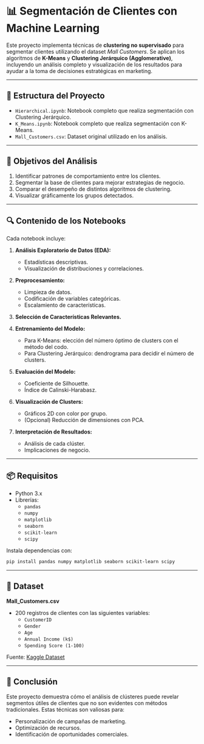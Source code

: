 
# 📊 Segmentación de Clientes con Machine Learning

Este proyecto implementa técnicas de **clustering no supervisado** para segmentar clientes utilizando el dataset *Mall Customers*. Se aplican los algoritmos de **K-Means** y **Clustering Jerárquico (Agglomerative)**, incluyendo un análisis completo y visualización de los resultados para ayudar a la toma de decisiones estratégicas en marketing.

---

## 📁 Estructura del Proyecto

- `Hierarchical.ipynb`: Notebook completo que realiza segmentación con Clustering Jerárquico.
- `K_Means.ipynb`: Notebook completo que realiza segmentación con K-Means.
- `Mall_Customers.csv`: Dataset original utilizado en los análisis.

---

## 🧠 Objetivos del Análisis

1. Identificar patrones de comportamiento entre los clientes.
2. Segmentar la base de clientes para mejorar estrategias de negocio.
3. Comparar el desempeño de distintos algoritmos de clustering.
4. Visualizar gráficamente los grupos detectados.

---

## 🔍 Contenido de los Notebooks

Cada notebook incluye:

1. **Análisis Exploratorio de Datos (EDA):**
   - Estadísticas descriptivas.
   - Visualización de distribuciones y correlaciones.

2. **Preprocesamiento:**
   - Limpieza de datos.
   - Codificación de variables categóricas.
   - Escalamiento de características.

3. **Selección de Características Relevantes.**

4. **Entrenamiento del Modelo:**
   - Para K-Means: elección del número óptimo de clusters con el método del codo.
   - Para Clustering Jerárquico: dendrograma para decidir el número de clusters.

5. **Evaluación del Modelo:**
   - Coeficiente de Silhouette.
   - Índice de Calinski-Harabasz.

6. **Visualización de Clusters:**
   - Gráficos 2D con color por grupo.
   - (Opcional) Reducción de dimensiones con PCA.

7. **Interpretación de Resultados:**
   - Análisis de cada clúster.
   - Implicaciones de negocio.

---

## 📦 Requisitos

- Python 3.x  
- Librerías:
  - `pandas`
  - `numpy`
  - `matplotlib`
  - `seaborn`
  - `scikit-learn`
  - `scipy`

Instala dependencias con:

```bash
pip install pandas numpy matplotlib seaborn scikit-learn scipy
```

---

## 📌 Dataset

**Mall_Customers.csv**  
- 200 registros de clientes con las siguientes variables:
  - `CustomerID`
  - `Gender`
  - `Age`
  - `Annual Income (k$)`
  - `Spending Score (1-100)`

Fuente: [Kaggle Dataset](https://www.kaggle.com/datasets/vjchoudhary7/customer-segmentation-tutorial-in-python)

---

## 🧾 Conclusión

Este proyecto demuestra cómo el análisis de clústeres puede revelar segmentos útiles de clientes que no son evidentes con métodos tradicionales. Estas técnicas son valiosas para:
- Personalización de campañas de marketing.
- Optimización de recursos.
- Identificación de oportunidades comerciales.
